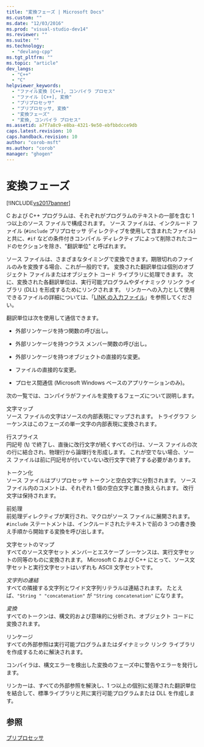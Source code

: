```yaml
---
title: "変換フェーズ | Microsoft Docs"
ms.custom: ""
ms.date: "12/03/2016"
ms.prod: "visual-studio-dev14"
ms.reviewer: ""
ms.suite: ""
ms.technology: 
  - "devlang-cpp"
ms.tgt_pltfrm: ""
ms.topic: "article"
dev_langs: 
  - "C++"
  - "C"
helpviewer_keywords: 
  - "ファイル変換 [C++], コンパイラ プロセス"
  - "ファイル [C++], 変換"
  - "プリプロセッサ"
  - "プリプロセッサ, 変換"
  - "変換フェーズ"
  - "変換, コンパイラ プロセス"
ms.assetid: a7f7a8c9-e8ba-4321-9e50-ebfbbdcce9db
caps.latest.revision: 10
caps.handback.revision: 10
author: "corob-msft"
ms.author: "corob"
manager: "ghogen"
---
```

# 変換フェーズ
[!INCLUDE[vs2017banner](../assembler/inline/includes/vs2017banner.md)]

C および C\+\+ プログラムは、それぞれがプログラムのテキストの一部を含む 1 つ以上のソース ファイルで構成されます。  ソース ファイルは、インクルード ファイル \(`#include` プリプロセッサ ディレクティブを使用して含まれたファイル\) と共に、`#if` などの条件付きコンパイル ディレクティブによって削除されたコードのセクションを除き、"翻訳単位" と呼ばれます。  
  
 ソース ファイルは、さまざまなタイミングで変換できます。期限切れのファイルのみを変換する場合、これが一般的です。  変換された翻訳単位は個別のオブジェクト ファイルまたはオブジェクト コード ライブラリに処理できます。  次に、変換された各翻訳単位は、実行可能プログラムやダイナミック リンク ライブラリ \(DLL\) を形成するためにリンクされます。  リンカーへの入力として使用できるファイルの詳細については、「[LINK の入力ファイル](../build/reference/link-input-files.md)」を参照してください。  
  
 翻訳単位は次を使用して通信できます。  
  
-   外部リンケージを持つ関数の呼び出し。  
  
-   外部リンケージを持つクラス メンバー関数の呼び出し。  
  
-   外部リンケージを持つオブジェクトの直接的な変更。  
  
-   ファイルの直接的な変更。  
  
-   プロセス間通信 \(Microsoft Windows ベースのアプリケーションのみ\)。  
  
 次の一覧では、コンパイラがファイルを変換するフェーズについて説明します。  
  
 文字マップ  
 ソース ファイルの文字はソースの内部表現にマップされます。  トライグラフ シーケンスはこのフェーズの単一文字の内部表現に変換されます。  
  
 行スプライス  
 円記号 \(**\\**\) で終了し、直後に改行文字が続くすべての行は、ソース ファイルの次の行に結合され、物理行から論理行を形成します。  これが空でない場合、ソース ファイルは前に円記号が付いていない改行文字で終了する必要があります。  
  
 トークン化  
 ソース ファイルはプリプロセッサ トークンと空白文字に分割されます。  ソース ファイル内のコメントは、それぞれ 1 個の空白文字と置き換えられます。  改行文字は保持されます。  
  
 前処理  
 前処理ディレクティブが実行され、マクロがソース ファイルに展開されます。  `#include` ステートメントは、インクルードされたテキストで前の 3 つの書き換え手順から開始する変換を呼び出します。  
  
 文字セットのマップ  
 すべてのソース文字セット メンバーとエスケープ シーケンスは、実行文字セットの同等のものに変換されます。  Microsoft C および C\+\+ にとって、ソース文字セットと実行文字セットはいずれも ASCII 文字セットです。  
  
 *文字列の連結*  
 すべての隣接する文字列とワイド文字列リテラルは連結されます。  たとえば、`"String " "concatenation"` が `"String concatenation"` になります。  
  
 *変換*  
 すべてのトークンは、構文的および意味的に分析され、オブジェクト コードに変換されます。  
  
 リンケージ  
 すべての外部参照は実行可能プログラムまたはダイナミック リンク ライブラリを作成するために解決されます。  
  
 コンパイラは、構文エラーを検出した変換のフェーズ中に警告やエラーを発行します。  
  
 リンカーは、すべての外部参照を解決し、1 つ以上の個別に処理された翻訳単位を結合して、標準ライブラリと共に実行可能プログラムまたは DLL を作成します。  
  
## 参照  
 [プリプロセッサ](../preprocessor/preprocessor.md)